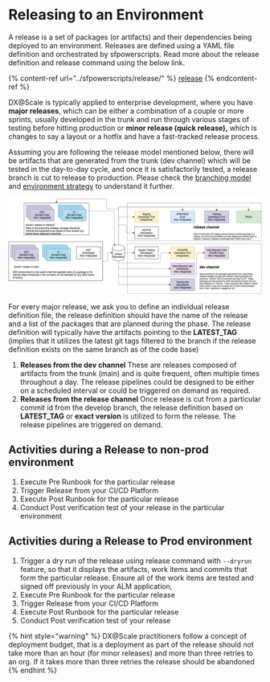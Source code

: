 # Releasing to an Environment

A release is a set of packages (or artifacts) and their dependencies being deployed to an environment. Releases are defined using a YAML file definition and orchestrated by sfpowerscripts. Read more about the release definition and release command using the below link.

{% content-ref url="../sfpowerscripts/release/" %}
[release](../sfpowerscripts/release/)
{% endcontent-ref %}

DX@Scale is typically applied to enterprise development, where you have **major releases**, which can be either a combination of a couple or more sprints, usually developed in the trunk and run through various stages of testing before hitting production or **minor release (quick release),** which is changes to say a layout or a hotfix and have a fast-tracked release process.

Assuming you are following the release model mentioned below, there will be artifacts that are generated from the trunk (dev channel) which will be tested in the day-to-day cycle, and once it is satisfactorily tested, a release branch is cut to release to production. Please check the [branching model ](../source-code-management/branching-model/)and [environment strategy](../environment-management/env-strategy.md) to understand it further.

![](../.gitbook/assets/environment-strategy-revised.png)

For every major release, we ask you to define an individual release definition file, the release definition should have the name of the release and a list of the packages that are planned during the phase. The release definition will typically have the artifacts pointing to the **LATEST\_TAG** (implies that it utilizes the latest git tags filtered to the branch if the release definition exists on the same branch as of the code base)

1. **Releases from the dev channel** These are releases composed of artifacts from the trunk (main) and is quite frequent, often multiple times throughout a day. The release pipelines could be designed to be either on a scheduled interval or could be triggered on demand as required.
2. **Releases from the release channel** Once release is cut from a particular commit id from the develop branch, the release definition based on **LATEST\_TAG** or **exact version** is utilized to form the release. The release pipelines are triggered on demand.

## Activities during a Release to non-prod environment

1. Execute Pre Runbook for the particular release
2. Trigger Release from your CI/CD Platform
3. Execute Post Runbook for the particular release
4. Conduct Post verification test of your release in the particular environment

## Activities during a Release to Prod environment

1. Trigger a dry run of the release using release command with `--dryrun` feature, so that it displays the artifacts, work items and commits that form the particular release. Ensure all of the work items are tested and signed off previously in your ALM application,
2. Execute Pre Runbook for the particular release
3. Trigger Release from your CI/CD Platform
4. Execute Post Runbook for the particular release
5. Conduct Post verification test of your release

{% hint style="warning" %}
DX@Scale practitioners follow a concept of deployment budget, that is a deployment as part of the release should not take more than an hour (for minor releases) and more than three retries to an org. If it takes more than three retries the release should be abandoned
{% endhint %}
